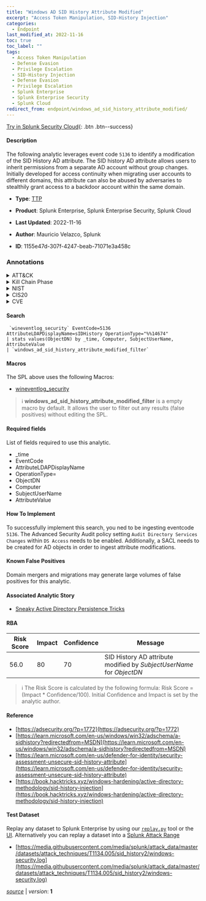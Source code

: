 ```yaml
---
title: "Windows AD SID History Attribute Modified"
excerpt: "Access Token Manipulation, SID-History Injection"
categories:
  - Endpoint
last_modified_at: 2022-11-16
toc: true
toc_label: ""
tags:
  - Access Token Manipulation
  - Defense Evasion
  - Privilege Escalation
  - SID-History Injection
  - Defense Evasion
  - Privilege Escalation
  - Splunk Enterprise
  - Splunk Enterprise Security
  - Splunk Cloud
redirect_from: endpoint/windows_ad_sid_history_attribute_modified/
---
```




[Try in Splunk Security Cloud](https://www.splunk.com/en_us/cyber-security.html){: .btn .btn--success}

#### Description

The following analytic leverages event code `5136` to identify a modification of the SID History AD attribute. The SID history AD attribute allows users to inherit permissions from a separate AD account without group changes. Initially developed for access continuity when migrating user accounts to different domains, this attribute can also be abused by adversaries to stealthily grant access to a backdoor account within the same domain.

- **Type**: [TTP](https://github.com/splunk/security_content/wiki/Detection-Analytic-Types)
- **Product**: Splunk Enterprise, Splunk Enterprise Security, Splunk Cloud

- **Last Updated**: 2022-11-16
- **Author**: Mauricio Velazco, Splunk
- **ID**: 1155e47d-307f-4247-beab-71071e3a458c

### Annotations
<details>
  <summary>ATT&CK</summary>

<div markdown="1">

#### [ATT&CK](https://attack.mitre.org/)

| ID          | Technique   | Tactic         |
| ----------- | ----------- |--------------- |
| [T1134](https://attack.mitre.org/techniques/T1134/) | Access Token Manipulation | Defense Evasion, Privilege Escalation |

| [T1134.005](https://attack.mitre.org/techniques/T1134/005/) | SID-History Injection | Defense Evasion, Privilege Escalation |

</div>
</details>


<details>
  <summary>Kill Chain Phase</summary>

<div markdown="1">

* Installation
* Actions on Objectives


</div>
</details>


<details>
  <summary>NIST</summary>

<div markdown="1">

* DE.CM



</div>
</details>

<details>
  <summary>CIS20</summary>

<div markdown="1">

* CIS 3
* CIS 5
* CIS 16



</div>
</details>

<details>
  <summary>CVE</summary>

<div markdown="1">


</div>
</details>


#### Search

```
 `wineventlog_security` EventCode=5136 AttributeLDAPDisplayName=sIDHistory OperationType="%%14674" 
| stats values(ObjectDN) by _time, Computer, SubjectUserName, AttributeValue 
| `windows_ad_sid_history_attribute_modified_filter`
```

#### Macros
The SPL above uses the following Macros:
* [wineventlog_security](https://github.com/splunk/security_content/blob/develop/macros/wineventlog_security.yml)

> :information_source:
> **windows_ad_sid_history_attribute_modified_filter** is a empty macro by default. It allows the user to filter out any results (false positives) without editing the SPL.



#### Required fields
List of fields required to use this analytic.
* _time
* EventCode
* AttributeLDAPDisplayName
* OperationType=
* ObjectDN
* Computer
* SubjectUserName
* AttributeValue



#### How To Implement
To successfully implement this search, you ned to be ingesting eventcode `5136`. The Advanced Security Audit policy setting `Audit Directory Services Changes` within `DS Access` needs to be enabled. Additionally, a SACL needs to be created for AD objects in order to ingest attribute modifications.
#### Known False Positives
Domain mergers and migrations may generate large volumes of false positives for this analytic.

#### Associated Analytic Story
* [Sneaky Active Directory Persistence Tricks](/stories/sneaky_active_directory_persistence_tricks)




#### RBA

| Risk Score  | Impact      | Confidence   | Message      |
| ----------- | ----------- |--------------|--------------|
| 56.0 | 80 | 70 | SID History AD attribute modified by $SubjectUserName$ for $ObjectDN$ |


> :information_source:
> The Risk Score is calculated by the following formula: Risk Score = (Impact * Confidence/100). Initial Confidence and Impact is set by the analytic author.


#### Reference

* [https://adsecurity.org/?p=1772](https://adsecurity.org/?p=1772)
* [https://learn.microsoft.com/en-us/windows/win32/adschema/a-sidhistory?redirectedfrom=MSDN](https://learn.microsoft.com/en-us/windows/win32/adschema/a-sidhistory?redirectedfrom=MSDN)
* [https://learn.microsoft.com/en-us/defender-for-identity/security-assessment-unsecure-sid-history-attribute](https://learn.microsoft.com/en-us/defender-for-identity/security-assessment-unsecure-sid-history-attribute)
* [https://book.hacktricks.xyz/windows-hardening/active-directory-methodology/sid-history-injection](https://book.hacktricks.xyz/windows-hardening/active-directory-methodology/sid-history-injection)



#### Test Dataset
Replay any dataset to Splunk Enterprise by using our [`replay.py`](https://github.com/splunk/attack_data#using-replaypy) tool or the [UI](https://github.com/splunk/attack_data#using-ui).
Alternatively you can replay a dataset into a [Splunk Attack Range](https://github.com/splunk/attack_range#replay-dumps-into-attack-range-splunk-server)

* [https://media.githubusercontent.com/media/splunk/attack_data/master/datasets/attack_techniques/T1134.005/sid_history2/windows-security.log](https://media.githubusercontent.com/media/splunk/attack_data/master/datasets/attack_techniques/T1134.005/sid_history2/windows-security.log)



[*source*](https://github.com/splunk/security_content/tree/develop/detections/endpoint/windows_ad_sid_history_attribute_modified.yml) \| *version*: **1**